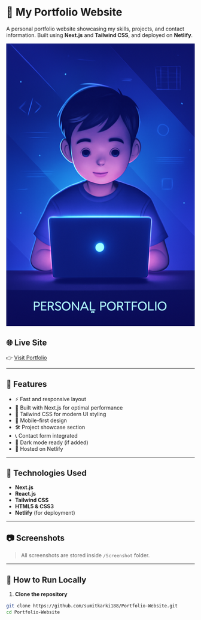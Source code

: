 # 💼 My Portfolio Website

A personal portfolio website showcasing my skills, projects, and contact information. Built using **Next.js** and **Tailwind CSS**, and deployed on **Netlify**.

![Portfolio Screenshot](./public/portfolio.png)

## 🌐 Live Site

👉 [Visit Portfolio](https://sumitportfolio18.netlify.app)

---

## 📌 Features

- ⚡ Fast and responsive layout
- 🧠 Built with Next.js for optimal performance
- 🎨 Tailwind CSS for modern UI styling
- 📱 Mobile-first design
- 🛠 Project showcase section
- 📞 Contact form integrated
- 🌙 Dark mode ready (if added)
- 🚀 Hosted on Netlify

---

## 📂 Technologies Used

- **Next.js**
- **React.js**
- **Tailwind CSS**
- **HTML5 & CSS3**
- **Netlify** (for deployment)

---

## 📷 Screenshots

> All screenshots are stored inside `/Screenshot` folder.

---

## 🧠 How to Run Locally

1. **Clone the repository**

```bash
git clone https://github.com/sumitkarki188/Portfolio-Website.git
cd Portfolio-Website
